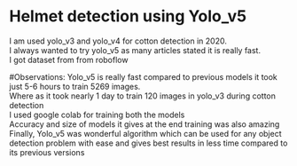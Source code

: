 # Helmet detection using Yolo_v5
I am used yolo_v3 and yolo_v4 for cotton detection in 2020.                                                                                                                        
I always wanted to try yolo_v5 as many articles stated it is really fast.                                                                                                         
I got dataset from from roboflow 

#Observations:
Yolo_v5 is really fast compared to previous models it took just 5-6 hours to train 5269 images.                                                                                   
Where as it took nearly 1 day to train 120 images in yolo_v3 during cotton detection                                                                                               
I used google colab for training both the models                                                                                                                                   
Accuracy and size of models it gives at the end training was also amazing                                                                                                           
Finally, Yolo_v5 was wonderful algorithm which can be used for any object detection problem with ease and gives best results in less time compared to its previous versions 

